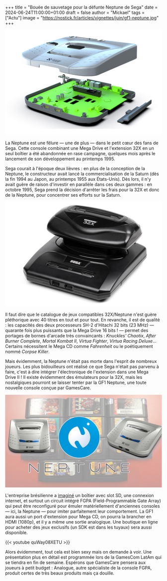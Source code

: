 +++
title = "Bouée de sauvetage pour la défunte Neptune de Sega"
date = 2024-06-24T11:00:00+01:00
draft = false
author = "Mickael"
tags = ["Actu"]
image = "https://nostick.fr/articles/vignettes/juin/gf1-neptune.jpg"
+++

![GF1 Neptune](gf1-neptune.jpg "La GF1 Neptune de GamesCare, bientôt dans votre salon.")

La Neptune est une fêlure — une de plus — dans le petit cœur des fans de Sega. Cette console combinant une Mega Drive et l'extension 32X en un seul boîtier a été abandonnée en rase campagne, quelques mois après le lancement de son développement au printemps 1995.

Sega courait à l'époque deux lièvres : en plus de la conception de la Neptune, le constructeur avait lancé la commercialisation de la Saturn (dès la fin 1994 au Japon, au printemps 1955 aux États-Unis). Dès lors, il n'y avait guère de raison d'investir en parallèle dans ces deux gammes : en octobre 1995, Sega prend la décision d'arrêter les frais pour la 32X et donc de la Neptune, pour concentrer ses efforts sur la Saturn.

![Mega Drive et 32X](gf1-neptune-2.jpg "L'extension 32X donnait un gros coup de patate à la Mega Drive.")

Il faut dire que le catalogue de jeux compatibles 32X/Neptune n'est guère pléthorique avec 40 titres en tout et pour tout. En revanche, il est de qualité : les capacités des deux processeurs SH-2 d'Hitachi 32 bits (23 MHz) — quarante fois plus puissants que la Mega Drive 16 bits ! — permet des portages de bornes d'arcade très convaincants : *Knuckles' Chaotix*, *After Burner Complete*, *Mortal Kombat II*, *Virtua Fighter*, *Virtua Racing Deluxe*… Certains nécessitent le Mega CD comme *Fahrenheit* ou le poétiquement nommé *Corpse Killer*.

Mais évidemment, la Neptune n'était pas morte dans l'esprit de nombreux joueurs. Les plus bidouilleurs ont réalisé ce que Sega n'était pas parvenu à faire, c'est à dire intégrer l'électronique de l'extension dans une Mega Drive II ! Il existe évidemment des émulateurs pour la 32X, mais les nostalgiques pourront se laisser tenter par la GF1 Neptune, une toute nouvelle console conçue par GamesCare.

![GF1 Neptune](gf1-neptune-3.jpg "")

L'entreprise brésilienne a [imaginé](https://www-comunidademegadrive-com-br.translate.goog/2024/06/gf1-neptune-um-novo-console-brasileiro-vem-ai/?_x_tr_sl=auto&_x_tr_tl=pt&_x_tr_hl=pt-pt&_x_tr_pto=wapp) un boîtier avec slot SD, une connexion internet, et surtout un circuit intégré FGPA (Field-Programmable Gate Array) qui peut être reconfiguré pour émuler matériellement d'anciennes consoles — ici, la Neptune — pour imiter parfaitement leur comportement. La GF1 aura aussi un port d'extension pour Mega CD, on pourra la brancher en HDMI (1080p), et il y a même une sortie analogique. Une boutique en ligne pour acheter des jeux exclusifs (un SDK est dans les tuyaux) sera aussi disponible.

{{< youtube quWay08XETU >}} 

Alors évidemment, tout cela est bien sexy mais on demande à voir. Une présentation plus en détail est programmée lors de la GamesCom LatAm qui se tiendra en fin de semaine. Espérons que GamesCare pensera aux joueurs à petit budget : Analogue, autre spécialiste de la console FGPA, produit certes de très beaux produits mais ça douille.